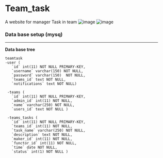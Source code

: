 # Team_task
A website for manager Task in team
![image](https://user-images.githubusercontent.com/67876027/188825774-184a6d82-e6fd-4b57-ade0-600bd6adfc0a.png)
![image](https://user-images.githubusercontent.com/67876027/188825958-bdb1f088-6930-4897-a9ea-8a7def253f98.png)
### Data base setup (mysq)

---

 **Data base tree**

```plaintext
teamtask
-user ( 
 ​  ​`​id​`​ ​int​(​11​) ​NOT NULL​ PRIMARY-KEY​, 
 ​  ​`​username​`​ ​varchar​(​150​) ​NOT NULL​, 
 ​  ​`​password​`​ ​varchar​(​150​)  NOT NULL​, 
 ​  ​`​teams_id​`​ ​text​ ​NOT NULL​, 
 ​  ​`​notifications​`​ ​text​ ​NOT NULL)
 
 -teams (  
 ​  ​`​id​`​ ​int​(​11​) ​NOT NULL PRIMARY-KEY​, 
 ​  ​`​admin_id​`​ ​int​(​11​) ​NOT NULL​, 
 ​  ​`​name​`​ ​varchar​(​250​) ​NOT NULL​, 
 ​  ​`​users_id​`​ ​text​ ​NOT NULL )
 
 -teams_tasks (  
 ​  ​`​id​`​ ​int​(​11​) ​NOT NULL PRIMARY-KEY​, 
 ​  ​`​teams_id​`​ ​int​(​11​) ​NOT NULL​, 
 ​  ​`​task_name​`​ ​varchar​(​250​) ​NOT NULL​, 
 ​  ​`​description​`​ ​text​ ​NOT NULL​, 
 ​  ​`​maker_id​`​ ​int​(​11​) ​NOT NULL​, 
 ​  ​`​functor_id​`​ ​int​(​11​) ​NOT NULL​, 
 ​  ​`​time​`​ ​date​ ​NOT NULL​, 
 ​  ​`​status​`​ ​int​(​1​) ​NOT NULL )
```
